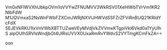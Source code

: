 Vm0xNFlWVXhUbkpOVm1oVVYwZFNUMVV3WkRSV01XeHlWbTVrVm1KR2NIbFdW
M1JQVmxaS2NsWnFWbFZXCmJWRjNXVlJHWVdSSFZrZFViRnBUQ21KRldYcFdX
SEJEVkRKU1IxVnVWbXBTTUZweVEyMVdjVkZVVmxKTgpiVkl6Vkd0a1YyUlhS
alpOUlhSRVlsWndjbGt4UlRsUVVXOUxaRmRvYWdvS2VYTmgKCmFkZA==

oon